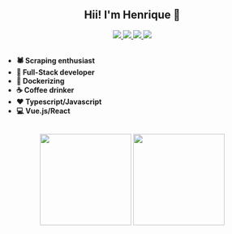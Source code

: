 <h2 align="center">
 Hii! I'm Henrique 👋
</h2>

<div align="center" style="display: inline_block;">
 <a href="https://t.me/pedrohenriquedev">
  <img src="https://img.shields.io/badge/Telegram-0D6BDB?style=for-the-badge&logo=telegram&logoColor=white" target="_blank">
 </a>

 <a href="https://pedrohdev.tech">
  <img src="https://img.shields.io/badge/Website-FF5244?style=for-the-badge&logo=website&logoColor=white">
 </a>

 <a href="https://www.linkedin.com/in/pedro-henrique-089539219/">
  <img src="https://img.shields.io/badge/-LinkedIn-%230077B5?style=for-the-badge&logo=linkedin&logoColor=white">
 </a> 

  <a href="mailto:contact@pedrohdev.tech">
   <img src="https://img.shields.io/badge/-Email-%23333?style=for-the-badge&logo=gmail&logoColor=white">
  </a>
</div>

<br/>

- **🕷 Scraping enthusiast**
- **🔭 Full-Stack developer**
- **🐳 Dockerizing**
- **☕ Coffee drinker**
- **❤ Typescript/Javascript**
- **💻 Vue.js/React**

<br/>

<div align="center">
  <img height="180em" src="https://github-readme-stats.vercel.app/api?username=pedrohdev&show_icons=true&theme=tokyonight&include_all_commits=true&count_private=true"/>
  <img height="180em" src="https://github-readme-stats.vercel.app/api/top-langs/?username=pedrohdev&layout=compact&langs_count=7&theme=tokyonight"/>
</div>
